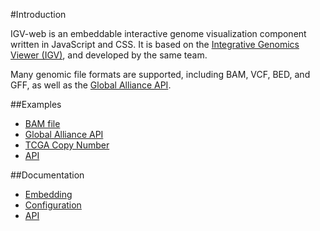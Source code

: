 <!-- Note: This document is written in "markdown".  Please respect the markdown conventions (http://daringfireball.net/projects/markdown/) when editig. -->

#Introduction

IGV-web is an embeddable interactive genome visualization component written
in JavaScript and CSS.  It is based on the [Integrative Genomics Viewer
(IGV)](http://www.broadinstitute.org/igv), and developed by the same team.

Many genomic file formats are supported, including BAM, VCF, BED, and GFF,
as well as the [Global Alliance API](http://ga4gh.org).

##Examples

* [BAM file](http://igv.org/web/examples/igv-bam.html)
* [Global Alliance API](http://igv.org/web/examples/igv-ga4gh.html)
* [TCGA Copy Number](http://igv.org/web/examples/igv-seg.html)
* [API](http://igv.org/web/igv-api.html)

##Documentation

* [Embedding](embedding.html)
* [Configuration](configuration.html)
* [API](api.html)
